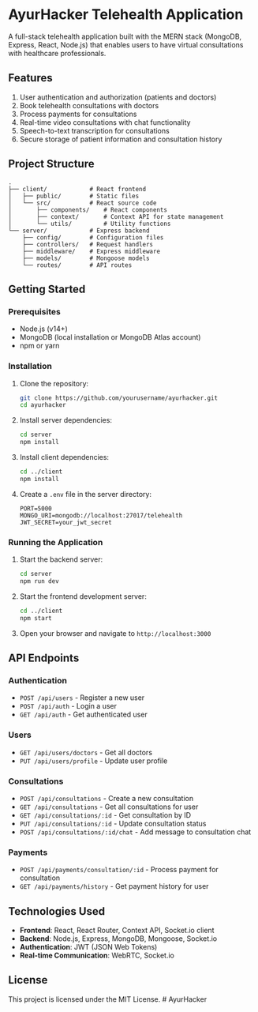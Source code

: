 # AyurHacker Telehealth Application

A full-stack telehealth application built with the MERN stack (MongoDB, Express, React, Node.js) that enables users to have virtual consultations with healthcare professionals.

## Features

1. User authentication and authorization (patients and doctors)
2. Book telehealth consultations with doctors
3. Process payments for consultations
4. Real-time video consultations with chat functionality
5. Speech-to-text transcription for consultations
6. Secure storage of patient information and consultation history

## Project Structure

```
.
├── client/            # React frontend
│   ├── public/        # Static files
│   └── src/           # React source code
│       ├── components/    # React components
│       ├── context/       # Context API for state management
│       └── utils/         # Utility functions
└── server/            # Express backend
    ├── config/        # Configuration files
    ├── controllers/   # Request handlers
    ├── middleware/    # Express middleware
    ├── models/        # Mongoose models
    └── routes/        # API routes
```

## Getting Started

### Prerequisites

- Node.js (v14+)
- MongoDB (local installation or MongoDB Atlas account)
- npm or yarn

### Installation

1. Clone the repository:
   ```bash
   git clone https://github.com/yourusername/ayurhacker.git
   cd ayurhacker
   ```

2. Install server dependencies:
   ```bash
   cd server
   npm install
   ```

3. Install client dependencies:
   ```bash
   cd ../client
   npm install
   ```

4. Create a `.env` file in the server directory:
   ```
   PORT=5000
   MONGO_URI=mongodb://localhost:27017/telehealth
   JWT_SECRET=your_jwt_secret
   ```

### Running the Application

1. Start the backend server:
   ```bash
   cd server
   npm run dev
   ```

2. Start the frontend development server:
   ```bash
   cd ../client
   npm start
   ```

3. Open your browser and navigate to `http://localhost:3000`

## API Endpoints

### Authentication
- `POST /api/users` - Register a new user
- `POST /api/auth` - Login a user
- `GET /api/auth` - Get authenticated user

### Users
- `GET /api/users/doctors` - Get all doctors
- `PUT /api/users/profile` - Update user profile

### Consultations
- `POST /api/consultations` - Create a new consultation
- `GET /api/consultations` - Get all consultations for user
- `GET /api/consultations/:id` - Get consultation by ID
- `PUT /api/consultations/:id` - Update consultation status
- `POST /api/consultations/:id/chat` - Add message to consultation chat

### Payments
- `POST /api/payments/consultation/:id` - Process payment for consultation
- `GET /api/payments/history` - Get payment history for user

## Technologies Used

- **Frontend**: React, React Router, Context API, Socket.io client
- **Backend**: Node.js, Express, MongoDB, Mongoose, Socket.io
- **Authentication**: JWT (JSON Web Tokens)
- **Real-time Communication**: WebRTC, Socket.io

## License

This project is licensed under the MIT License. # AyurHacker
